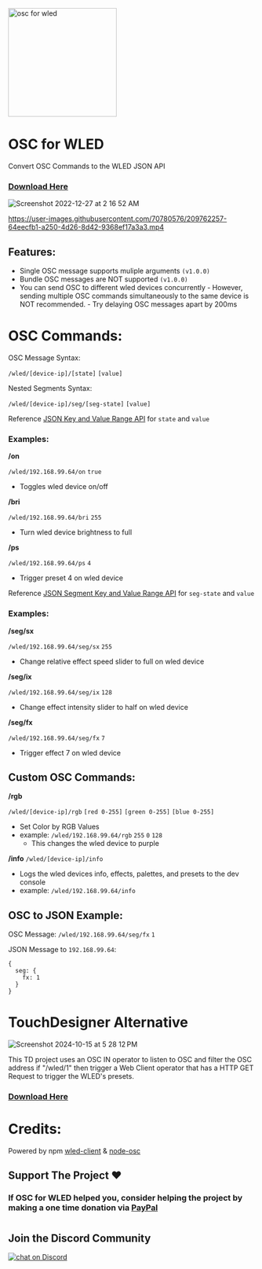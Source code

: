 <img width="221" alt="osc for wled" src="https://user-images.githubusercontent.com/70780576/209650812-d1d315dc-fc59-43d2-9ff8-b61f519fdd6e.png">

# OSC for WLED
Convert OSC Commands to the WLED JSON API

### [Download Here](https://github.com/jshea2/OSC-for-WLED/releases)

![Screenshot 2022-12-27 at 2 16 52 AM](https://user-images.githubusercontent.com/70780576/209651737-8d60f707-355d-4de1-8ffd-c61f069ed7d3.png)

https://user-images.githubusercontent.com/70780576/209762257-64eecfb1-a250-4d26-8d42-9368ef17a3a3.mp4



## Features:
- Single OSC message supports muliple arguments `(v1.0.0)`
- Bundle OSC messages are NOT supported `(v1.0.0)`
- You can send OSC to different wled devices concurrently
      - However, sending multiple OSC commands simultaneously to the same device is NOT recommended.
                 - Try delaying OSC messages apart by 200ms



# OSC Commands:

OSC Message Syntax:

`/wled/[device-ip]/[state]` `[value]`

Nested Segments Syntax:

`/wled/[device-ip]/seg/[seg-state]` `[value]`



Reference [JSON Key and Value Range API](https://github.com/Aircoookie/WLED-Docs/blob/main/docs/interfaces/json-api.md#state-object) for `state` and `value`

### Examples:

**/on**

`/wled/192.168.99.64/on` `true`

- Toggles wled device on/off

**/bri**

`/wled/192.168.99.64/bri` `255`

- Turn wled device brightness to full

**/ps**

`/wled/192.168.99.64/ps` `4`

- Trigger preset 4 on wled device



Reference [JSON Segment Key and Value Range API](https://github.com/Aircoookie/WLED-Docs/blob/main/docs/interfaces/json-api.md#contents-of-the-segment-object) for `seg-state` and `value`

### Examples:

**/seg/sx**

`/wled/192.168.99.64/seg/sx` `255`

- Change relative effect speed slider to full on wled device

**/seg/ix**

`/wled/192.168.99.64/seg/ix` `128`

- Change effect intensity slider to half on wled device

**/seg/fx**

`/wled/192.168.99.64/seg/fx` `7`

- Trigger effect 7 on wled device



## Custom OSC Commands:


**/rgb**

`/wled/[device-ip]/rgb` `[red 0-255]` `[green 0-255]` `[blue 0-255]`

- Set Color by RGB Values
- example: `/wled/192.168.99.64/rgb` `255` `0` `128`
    - This changes the wled device to purple

**/info**
`/wled/[device-ip]/info`
- Logs the wled devices info, effects, palettes, and presets to the dev console
- example: `/wled/192.168.99.64/info`




## OSC to JSON Example:

OSC Message:
`/wled/192.168.99.64/seg/fx` `1`

JSON Message to `192.168.99.64`:
```
{
  seg: {
    fx: 1
  }
}
```
# TouchDesigner Alternative

![Screenshot 2024-10-15 at 5 28 12 PM](https://github.com/user-attachments/assets/d2b44557-0ee2-457a-968c-6e09ab3339ea)

This TD project uses an OSC IN operator to listen to OSC and filter the OSC address if "/wled/1" then trigger a Web Client operator that has a HTTP GET Request to trigger the WLED's presets.

### [Download Here](https://github.com/jshea2/OSC-for-WLED/releases)


# Credits:
Powered by npm [wled-client](https://github.com/ShiftLimits/wled-client) & [node-osc](https://github.com/MylesBorins/node-osc#readme)

## Support The Project ❤️
### If OSC for WLED helped you, consider helping the project by making a one time donation via **[PayPal](http://paypal.me/joeshea2)**

#
## Join the Discord Community

<a href="https://discord.gg/FJ79AKPgSk">
        <img src="https://img.shields.io/discord/308323056592486420?logo=discord"
            alt="chat on Discord"></a>

